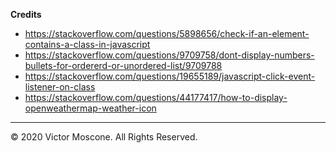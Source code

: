 **Credits** 

* https://stackoverflow.com/questions/5898656/check-if-an-element-contains-a-class-in-javascript
* https://stackoverflow.com/questions/9709758/dont-display-numbers-bullets-for-ordererd-or-unordered-list/9709788
* https://stackoverflow.com/questions/19655189/javascript-click-event-listener-on-class
* https://stackoverflow.com/questions/44177417/how-to-display-openweathermap-weather-icon

- - -
© 2020 Victor Moscone. All Rights Reserved.